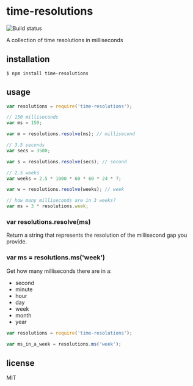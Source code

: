 time-resolutions
================

![Build status](https://api.travis-ci.org/binocarlos/time-resolutions.svg)

A collection of time resolutions in milliseconds

## installation

```
$ npm install time-resolutions
```

## usage


```js
var resolutions = require('time-resolutions');

// 150 milliseconds
var ms = 150;

var m = resolutions.resolve(ms); // millisecond

// 3.5 seconds
var secs = 3500;

var s = resolutions.resolve(secs); // second

// 2.5 weeks
var weeks = 2.5 * 1000 * 60 * 60 * 24 * 7;

var w = resolutions.resolve(weeks); // week

// how many milliseconds are in 3 weeks?
var ms = 3 * resolutions.week;
```

### var resolutions.resolve(ms)

Return a string that represents the resolution of the millisecond gap you provide.

### var ms = resolutions.ms('week')

Get how many milliseconds there are in a:

 * second
 * minute
 * hour
 * day
 * week
 * month
 * year

```js
var resolutions = require('time-resolutions');

var ms_in_a_week = resolutions.ms('week');
```

## license

MIT